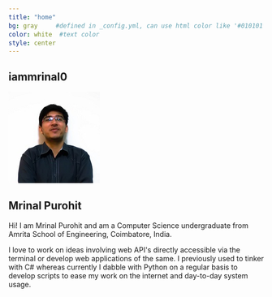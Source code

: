 ```yaml
---
title: "home"
bg: gray     #defined in _config.yml, can use html color like '#010101'
color: white  #text color
style: center
---
```


## iammrinal0

![Myself](img/myself.jpg)  

## Mrinal Purohit
Hi! I am Mrinal Purohit and am a Computer Science undergraduate from Amrita School of Engineering, Coimbatore, India.

I love to work on ideas involving web API's directly accessible via the terminal or develop web applications of the same. I previously used to tinker with C# whereas currently I dabble with Python on a regular basis to develop scripts to ease my work on the internet and day-to-day system usage.

<div class="home-icons">
<a href="https://facebook.com/mrinal0" target="_blank"><i class="fa fa-facebook"></i></a>
<a href="https://twitter.com/iammrinal0" target="_blank"><i class="fa fa-twitter"></i></a>
<a href="https://github.com/iammrinal0" target="_blank"><i class="fa fa-github"></i></a>
<a href="https://in.linkedin.com/in/iammrinal0" target="_blank"><i class="fa fa-linkedin"></i></a>
<a href="mailto:mrinal1892010@gmail.com"><i class="fa fa-envelope"></i></a>
</div>

